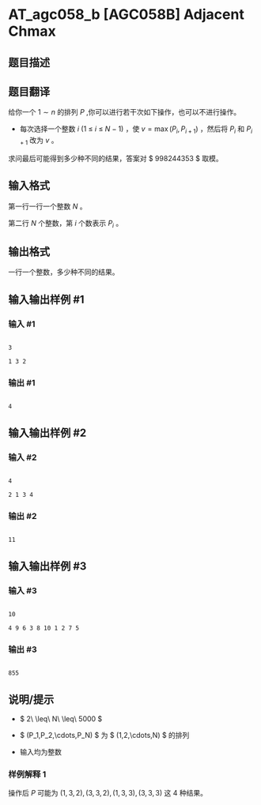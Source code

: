 # AT_agc058_b [AGC058B] Adjacent Chmax

## 题目描述

## 题目翻译


给你一个 $1 \sim n$ 的排列 $P$ ,你可以进行若干次如下操作，也可以不进行操作。

- 每次选择一个整数 $i$ ($1\ \leq\ i\ \leq\ N-1$) ，使 $v=\max(P_i,P_{i+1})$ ，然后将 $P_i$ 和 $P_{i+1}$ 改为 $v$ 。

求问最后可能得到多少种不同的结果，答案对 $ 998244353 $ 取模。

## 输入格式

第一行一行一个整数 $N$ 。

第二行 $N$ 个整数，第 $i$ 个数表示 $P_i$ 。

## 输出格式

一行一个整数，多少种不同的结果。

## 输入输出样例 #1

### 输入 #1

```
3
1 3 2
```

### 输出 #1

```
4
```

## 输入输出样例 #2

### 输入 #2

```
4
2 1 3 4
```

### 输出 #2

```
11
```

## 输入输出样例 #3

### 输入 #3

```
10
4 9 6 3 8 10 1 2 7 5
```

### 输出 #3

```
855
```

## 说明/提示

- $ 2\ \leq\ N\ \leq\ 5000 $
- $ (P_1,P_2,\cdots,P_N) $ 为 $ (1,2,\cdots,N) $ 的排列
- 输入均为整数

### 样例解释 1

操作后 $P$ 可能为 $(1,3,2),(3,3,2),(1,3,3),(3,3,3)$ 这 $4$ 种结果。